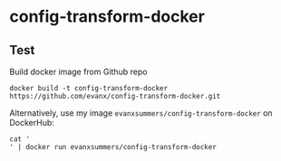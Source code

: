 
# config-transform-docker



## Test

Build docker image from Github repo
```
docker build -t config-transform-docker https://github.com/evanx/config-transform-docker.git
```

Alternatively, use my image `evanxsummers/config-transform-docker` on DockerHub:
```
cat '
' | docker run evanxsummers/config-transform-docker
```

